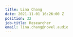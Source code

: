 ```yaml
---
title: Lina Chang
date: 2021-11-01 16:26:00 Z
position: 32
job-title: Researcher
email: lina.chang@novel.audio
---
```



